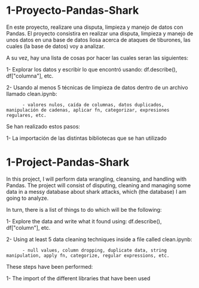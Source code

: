 # 1-Proyecto-Pandas-Shark

En este proyecto, realizare una disputa, limpieza y manejo de datos con Pandas.
El proyecto consistira en realizar una disputa, limpieza y manejo de unos datos en una base de datos liosa acerca de ataques de tiburones, las cuales (la base de datos) voy a analizar.

A su vez, hay una lista de cosas por hacer las cuales seran las siguientes:

  1- Explorar los datos y escribir lo que encontró usando: df.describe(), df["columna"], etc.
  
  2- Usando al menos 5 técnicas de limpieza de datos dentro de un archivo llamado clean.ipynb:
  
          - valores nulos, caída de columnas, datos duplicados, manipulación de cadenas, aplicar fn, categorizar, expresiones regulares, etc.
          
Se han realizado estos pasos:

  1- La importación de las distintas bibliotecas que se han utilizado
          
# 1-Project-Pandas-Shark          
          
 In this project, I will perform data wrangling, cleansing, and handling with Pandas.
The project will consist of disputing, cleaning and managing some data in a messy database about shark attacks, which (the database) I am going to analyze.

In turn, there is a list of things to do which will be the following:

  1- Explore the data and write what it found using: df.describe(), df["column"], etc.
  
  2- Using at least 5 data cleaning techniques inside a file called clean.ipynb:
  
          - null values, column dropping, duplicate data, string manipulation, apply fn, categorize, regular expressions, etc.


These steps have been performed:

  1- The import of the different libraries that have been used
